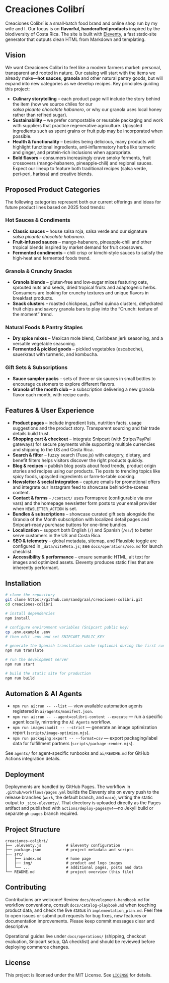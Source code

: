 # Creaciones Colibrí

Creaciones Colibrí is a small‑batch food brand and online shop run by my wife and I. Our focus is on **flavorful, handcrafted products** inspired by the biodiversity of Costa Rica. The site is built with [Eleventy](https://www.11ty.dev/), a fast static‑site generator that outputs clean HTML from Markdown and templating.

## Vision

We want Creaciones Colibrí to feel like a modern farmers market: personal, transparent and rooted in nature. Our catalog will start with the items we already make—**hot sauces**, **granola** and other natural pantry goods, but will expand into new categories as we develop recipes. Key principles guiding this project:

- **Culinary storytelling** – each product page will include the story behind the item (how we source chiles for our _salsa picante chocolate habanero_, or why our granola uses local honey rather than refined sugar).
- **Sustainability** – we prefer compostable or reusable packaging and work with suppliers that practice regenerative agriculture. Upcycled ingredients such as spent grains or fruit pulp may be incorporated when possible.
- **Health & functionality** – besides being delicious, many products will highlight functional ingredients, anti‑inflammatory herbs like turmeric and ginger, and protein‑rich inclusions when appropriate.
- **Bold flavors** – consumers increasingly crave smoky ferments, fruit crossovers (mango‑habanero, pineapple‑chili) and regional sauces. Expect our lineup to feature both traditional recipes (salsa verde, peri‑peri, harissa) and creative blends.

## Proposed Product Categories

The following categories represent both our current offerings and ideas for future product lines based on 2025 food trends:

### Hot Sauces & Condiments

- **Classic sauces** – house salsa roja, salsa verde and our signature _salsa picante chocolate habanero_.
- **Fruit‑infused sauces** – mango‑habanero, pineapple‑chili and other tropical blends inspired by market demand for fruit crossovers.
- **Fermented condiments** – chili crisp or kimchi‑style sauces to satisfy the high‑heat and fermented foods trend.

### Granola & Crunchy Snacks

- **Granola blends** – gluten‑free and low‑sugar mixes featuring oats, sprouted nuts and seeds, dried tropical fruits and adaptogenic herbs. Consumers are looking for crunchy textures and unique flavors in breakfast products.
- **Snack clusters** – roasted chickpeas, puffed quinoa clusters, dehydrated fruit chips and savory granola bars to play into the “Crunch: texture of the moment” trend.

### Natural Foods & Pantry Staples

- **Dry spice mixes** – Mexican mole blend, Caribbean jerk seasoning, and a versatile vegetable seasoning.
- **Fermented & pickled goods** – pickled vegetables (escabeche), sauerkraut with turmeric, and kombucha.

### Gift Sets & Subscriptions

- **Sauce sampler packs** – sets of three or six sauces in small bottles to encourage customers to explore different flavors.
- **Granola of the month club** – a subscription delivering a new granola flavor each month, with recipe cards.

## Features & User Experience

- **Product pages** – include ingredient lists, nutrition facts, usage suggestions and the product story. Transparent sourcing and fair trade details build trust.
- **Shopping cart & checkout** – integrate Snipcart (with Stripe/PayPal gateways) for secure payments while supporting multiple currencies and shipping to the US and Costa Rica.
- **Search & filter** – fuzzy search (Fuse.js) with category, dietary, and benefit filters helps visitors discover the right products quickly.
- **Blog & recipes** – publish blog posts about food trends, product origin stories and recipes using our products. Tie posts to trending topics like spicy foods, upcycled ingredients or farm‑to‑table cooking.
- **Newsletter & social integration** – capture emails for promotional offers and integrate our Instagram feed to showcase behind‑the‑scenes content.
- **Contact & forms** – `/contact/` uses Formspree (configurable via env vars) and the homepage newsletter form posts to your email provider when `NEWSLETTER_ACTION` is set.
- **Bundles & subscriptions** – showcase curated gift sets alongside the Granola of the Month subscription with localized detail pages and Snipcart-ready purchase buttons for one-time bundles.
- **Localization** – support both English (`/`) and Spanish (`/es/`) to better serve customers in the US and Costa Rica.
- **SEO & telemetry** – global metadata, sitemap, and Plausible toggle are configured in `_data/siteMeta.js`; see `docs/operations/seo.md` for launch checklist.
- **Accessibility & performance** – ensure semantic HTML, alt text for images and optimized assets. Eleventy produces static files that are inherently performant.

## Installation

```bash
# clone the repository
git clone https://github.com/sandgraal/creaciones-colibri.git
cd creaciones-colibri

# install dependencies
npm install

# configure environment variables (Snipcart public key)
cp .env.example .env
# then edit .env and set SNIPCART_PUBLIC_KEY

# generate the Spanish translation cache (optional during the first run)
npm run translate

# run the development server
npm run start

# build the static site for production
npm run build
```

## Automation & AI Agents

- `npm run ai:run -- --list` — view available automation agents registered in `ai/agents/manifest.json`.
- `npm run ai:run -- --agent=colibri-content --execute` — run a specific agent locally, mirroring the `AI Agents` workflow.
- `npm run images:audit -- --strict` — generate an image optimization report (`scripts/image-optimize.mjs`).
- `npm run packaging:export -- --format=csv` — export packaging/label data for fulfillment partners (`scripts/package-render.mjs`).

See `agents/` for agent-specific runbooks and `ai/README.md` for GitHub Actions integration details.

## Deployment

Deployments are handled by GitHub Pages. The workflow in `.github/workflows/pages.yml` builds the Eleventy site on every push to the release branches (`work`, the default branch, and `main`), writing the static output to `_site-eleventy/`. That directory is uploaded directly as the Pages artifact and published with `actions/deploy-pages@v4`—no Jekyll build or separate `gh-pages` branch required.

## Project Structure

```
creaciones-colibri/
├── .eleventy.js           # Eleventy configuration
├── package.json           # project metadata and scripts
├── src/
│   ├── index.md           # home page
│   ├── img/               # product and logo images
│   └── ...                # additional pages, posts and data
└── README.md              # project overview (this file)
```

## Contributing

Contributions are welcome! Review `docs/development-handbook.md` for workflow conventions, consult `docs/catalog-playbook.md` when touching product data, and check the live status in `implementation_plan.md`. Feel free to open issues or submit pull requests for bug fixes, new features or documentation improvements. Please keep commit messages clear and descriptive.

Operational guides live under `docs/operations/` (shipping, checkout evaluation, Snipcart setup, QA checklist) and should be reviewed before deploying commerce changes.

## License

This project is licensed under the MIT License. See [`LICENSE`](LICENSE) for details.
